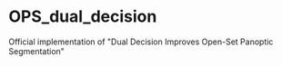 # OPS_dual_decision
Official implementation of "Dual Decision Improves Open-Set Panoptic Segmentation"
